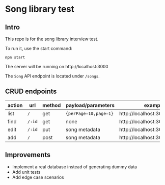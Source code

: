 # Song library test

## Intro

This repo is for the song library interview test.

To run it, use the start command:

```
npm start
```

The server will be running on http://localhost:3000

The `Song` API endpoint is located under `/songs`.

## CRUD endpoints

| action | url    | method | payload/parameters    | example                       | implemented |
| ------ | ------ | ------ | --------------------- | ----------------------------- | ----------- |
| list   | `/`    | get    | `{perPage=10,page=1}` | http://localhost:3000/songs/  | [x]         |
| find   | `/:id` | get    | none                  | http://localhost:3000/songs/3 | []          |
| edit   | `/:id` | put    | song metadata         | http://localhost:3000/songs/3 | []          |
| add    | `/`    | post   | song metadata         | http://localhost:3000/songs/  | []          |

## Improvements

- Implement a real database instead of generating dummy data
- Add unit tests
- Add edge case scenarios
